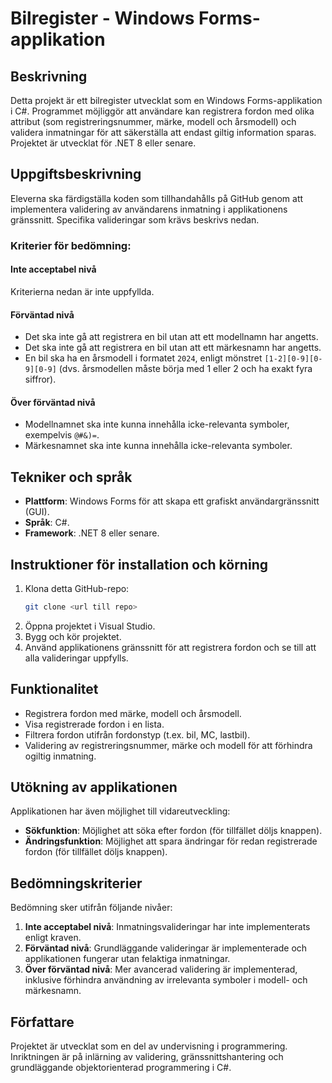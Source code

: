 # Bilregister - Windows Forms-applikation

## Beskrivning
Detta projekt är ett bilregister utvecklat som en Windows Forms-applikation i C#. Programmet möjliggör att användare kan registrera fordon med olika attribut (som registreringsnummer, märke, modell och årsmodell) och validera inmatningar för att säkerställa att endast giltig information sparas. Projektet är utvecklat för .NET 8 eller senare.

## Uppgiftsbeskrivning
Eleverna ska färdigställa koden som tillhandahålls på GitHub genom att implementera validering av användarens inmatning i applikationens gränssnitt. Specifika valideringar som krävs beskrivs nedan.

### Kriterier för bedömning:

#### Inte acceptabel nivå
Kriterierna nedan är inte uppfyllda.

#### Förväntad nivå
- Det ska inte gå att registrera en bil utan att ett modellnamn har angetts.
- Det ska inte gå att registrera en bil utan att ett märkesnamn har angetts.
- En bil ska ha en årsmodell i formatet `2024`, enligt mönstret `[1-2][0-9][0-9][0-9]` (dvs. årsmodellen måste börja med 1 eller 2 och ha exakt fyra siffror).

#### Över förväntad nivå
- Modellnamnet ska inte kunna innehålla icke-relevanta symboler, exempelvis `@#&)=`.
- Märkesnamnet ska inte kunna innehålla icke-relevanta symboler.

## Tekniker och språk
- **Plattform**: Windows Forms för att skapa ett grafiskt användargränssnitt (GUI).
- **Språk**: C#.
- **Framework**: .NET 8 eller senare.

## Instruktioner för installation och körning
1. Klona detta GitHub-repo:
    ```bash
    git clone <url till repo>
    ```
2. Öppna projektet i Visual Studio.
3. Bygg och kör projektet.
4. Använd applikationens gränssnitt för att registrera fordon och se till att alla valideringar uppfylls.

## Funktionalitet
- Registrera fordon med märke, modell och årsmodell.
- Visa registrerade fordon i en lista.
- Filtrera fordon utifrån fordonstyp (t.ex. bil, MC, lastbil).
- Validering av registreringsnummer, märke och modell för att förhindra ogiltig inmatning.

## Utökning av applikationen
Applikationen har även möjlighet till vidareutveckling:
- **Sökfunktion**: Möjlighet att söka efter fordon (för tillfället döljs knappen).
- **Ändringsfunktion**: Möjlighet att spara ändringar för redan registrerade fordon (för tillfället döljs knappen).

## Bedömningskriterier
Bedömning sker utifrån följande nivåer:
1. **Inte acceptabel nivå**: Inmatningsvalideringar har inte implementerats enligt kraven.
2. **Förväntad nivå**: Grundläggande valideringar är implementerade och applikationen fungerar utan felaktiga inmatningar.
3. **Över förväntad nivå**: Mer avancerad validering är implementerad, inklusive förhindra användning av irrelevanta symboler i modell- och märkesnamn.

## Författare
Projektet är utvecklat som en del av undervisning i programmering. Inriktningen är på inlärning av validering, gränssnittshantering och grundläggande objektorienterad programmering i C#.


